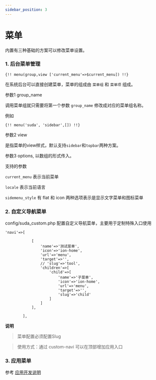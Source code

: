 ```yaml
---
sidebar_position: 3
---
```


# 菜单

内置有三种基础的方案可以修改菜单设置。

### 1. 后台菜单管理

```
{!! menu(group,view ['current_menu'=>$current_menu]) !!}
```

在系统后台可以直接创建菜单，菜单的组成由 ```菜单组``` 和 ```菜单项``` 组成。


参数1 group_name

调用菜单组就只需要将第一个参数 ```group_name``` 修改成对应的菜单组名称。

例如
```
{!! menu('suda', 'sidebar',[]) !!}
```

参数2 view

是指菜单的view样式，默认支持```sidebar```和```topbar```两种方案。


参数3 options, 以数组的形式传入。  

支持的参数

```current_menu``` 表示当前菜单

```locale``` 表示当前语言

```sidemenu_style``` 有 flat 和 icon 两种选项表示是显示文字菜单和图标菜单


### 2. 自定义导航菜单


config/suda_custom.php 配置自定义导航菜单，主要用于定制特殊入口使用

```
'navi'=>[

            [
                'name'=>'测试菜单',
                'icon'=>'ion-home',
                'url'=>'menu',
                'target'=>'',
                // 'slug'=>'tool',
                'children'=>[
                    'child'=>[
                        'name'=>'子菜单',
                        'icon'=>'ion-home',
                        'url'=>'menu',
                        'target'=>'',
                        'slug'=>'child'
                    ]
                ]
            ],

        ],

```

**说明**

> 菜单配置必须配置Slug

> 使用方式：通过 custom-navi 可以在顶部增加应用入口


### 3. 应用菜单

参考 [应用开发说明](https://docs.panel.cc/docs/extension/config)
